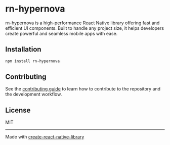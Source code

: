 # rn-hypernova

rn-hypernova is a high-performance React Native library offering fast and efficient UI components. Built to handle any project size, it helps developers create powerful and seamless mobile apps with ease.

## Installation

```sh
npm install rn-hypernova
```



## Contributing

See the [contributing guide](CONTRIBUTING.md) to learn how to contribute to the repository and the development workflow.

## License

MIT

---

Made with [create-react-native-library](https://github.com/callstack/react-native-builder-bob)
